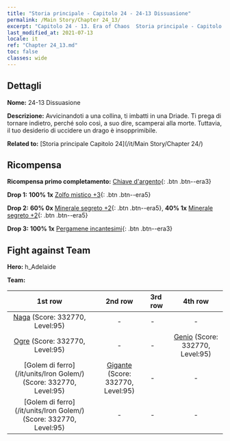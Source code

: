 ```yaml
---
title: "Storia principale - Capitolo 24 - 24-13 Dissuasione"
permalink: /Main Story/Chapter 24_13/
excerpt: "Capitolo 24 - 13. Era of Chaos  Storia principale - Capitolo 24_13. 24-13 Dissuasione"
last_modified_at: 2021-07-13
locale: it
ref: "Chapter 24_13.md"
toc: false
classes: wide
---
```


## Dettagli

 **Nome:** 24-13 Dissuasione

 **Descrizione:** Avvicinandoti a una collina, ti imbatti in una Driade. Ti prega di tornare indietro, perché solo così, a suo dire, scamperai alla morte. Tuttavia, il tuo desiderio di uccidere un drago è insopprimibile.

 **Related to:** [Storia principale Capitolo 24](/it/Main Story/Chapter 24/)

## Ricompensa

 **Ricompensa primo completamento:** [Chiave d'argento](/ItemsIT/con_693/){: .btn .btn--era3}

 **Drop 1:** **100% 1x** [Zolfo mistico +3](/ItemsIT/mat_85/){: .btn .btn--era5}

 **Drop 2:** **60% 0x** [Minerale segreto +2](/ItemsIT/mat_75/){: .btn .btn--era5}, **40% 1x** [Minerale segreto +2](/ItemsIT/mat_75/){: .btn .btn--era5}

 **Drop 3:** **100% 1x** [Pergamene incantesimi](/ItemsIT/con_694/){: .btn .btn--era3}


## Fight against Team
 **Hero:** h_Adelaide

 **Team:**


  | 1st row | 2nd row | 3rd row | 4th row |
  |:----:|:----:|:----|:----:|
  | [Naga](/it/units/Naga/) (Score: 332770, Level:95)  | - | - | - |
  | [Ogre](/it/units/Ogre/) (Score: 332770, Level:95)  | - | - | [Genio](/it/units/Genie/) (Score: 332770, Level:95)  |
  | [Golem di ferro](/it/units/Iron Golem/) (Score: 332770, Level:95)  | [Gigante](/it/units/Giant/) (Score: 332770, Level:95)  | - | - |
  | [Golem di ferro](/it/units/Iron Golem/) (Score: 332770, Level:95)  | - | - | - |


